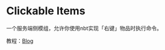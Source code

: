 # Clickable Items
一个服务端侧模组，允许你使用nbt实现「右键」物品时执行命令。

教程：[Blog](https://www.pigest.top/2023/clickable-items/)
